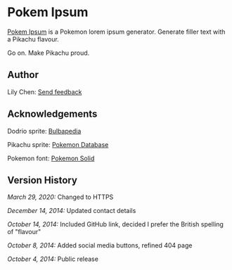 Pokem Ipsum
===========

[Pokem Ipsum](https://pokemipsum.com/) is a Pokemon lorem ipsum generator. Generate filler text with a Pikachu flavour.

Go on. Make Pikachu proud.

Author
------

Lily Chen: [Send feedback](mailto:github@pokemipsum.com)

Acknowledgements
----------------

Dodrio sprite: [Bulbapedia](https://bulbapedia.bulbagarden.net/wiki/Dodrio_%28Pok%C3%A9mon%29)

Pikachu sprite: [Pokemon Database](https://pokemondb.net/sprites/pikachu)

Pokemon font: [Pokemon Solid](https://www.dafont.com/pokemon.font)

Version History
---------------
*March 29, 2020:* Changed to HTTPS

*December 14, 2014:* Updated contact details

*October 14, 2014:* Included GitHub link, decided I prefer the British spelling of "flavour"

*October 8, 2014:* Added social media buttons, refined 404 page

*October 4, 2014:* Public release